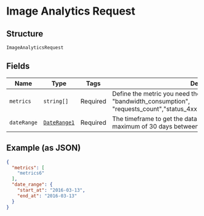 
# Image Analytics Request

## Structure

`ImageAnalyticsRequest`

## Fields

| Name | Type | Tags | Description | Getter | Setter |
|  --- | --- | --- | --- | --- | --- |
| `metrics` | `string[]` | Required | Define the metric you need the data for, currently we support "bandwidth_consumption", "requests_count","status_4xx","status_5xx","avg_response_time"" | getMetrics(): array | setMetrics(array metrics): void |
| `dateRange` | [`DateRange1`](../../doc/models/date-range-1.md) | Required | The timeframe to get the data for. Currently we only support a maximum of 30 days between `start_at` and `end_at`. | getDateRange(): DateRange1 | setDateRange(DateRange1 dateRange): void |

## Example (as JSON)

```json
{
  "metrics": [
    "metrics6"
  ],
  "date_range": {
    "start_at": "2016-03-13",
    "end_at": "2016-03-13"
  }
}
```

